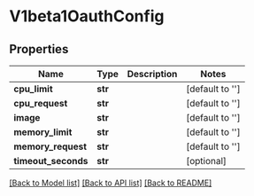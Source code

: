 # V1beta1OauthConfig

## Properties
Name | Type | Description | Notes
------------ | ------------- | ------------- | -------------
**cpu_limit** | **str** |  | [default to '']
**cpu_request** | **str** |  | [default to '']
**image** | **str** |  | [default to '']
**memory_limit** | **str** |  | [default to '']
**memory_request** | **str** |  | [default to '']
**timeout_seconds** | **str** |  | [optional] 

[[Back to Model list]](../README.md#documentation-for-models) [[Back to API list]](../README.md#documentation-for-api-endpoints) [[Back to README]](../README.md)



